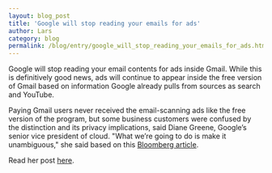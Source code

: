 ```yaml
---
layout: blog_post
title: 'Google will stop reading your emails for ads'
author: Lars
category: blog
permalink: /blog/entry/google_will_stop_reading_your_emails_for_ads.html
---
```


Google will stop reading your email contents for ads inside Gmail. While this is definitively good news, ads will continue to appear inside the free version of Gmail based on information Google already pulls from sources as search and YouTube.

Paying Gmail users never received the email-scanning ads like the free version of the program, but some business customers were confused by the distinction and its privacy implications, said Diane Greene, Google’s senior vice president of cloud. "What we’re going to do is make it unambiguous," she said based on this [Bloomberg article](https://www.bloomberg.com/news/articles/2017-06-23/google-will-stop-reading-your-emails-for-gmail-ads).

Read her post [here](http://blog.google:443/products/gmail/g-suite-gains-traction-in-the-enterprise-g-suites-gmail-and-consumer-gmail-to-more-closely-align/).